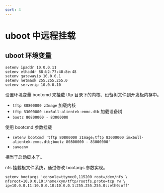 ```yaml
---
sort: 4
---
```

# uboot 中远程挂载



## uboot 环境变量

```
setenv ipaddr 10.0.0.11
setenv ethaddr 88:b2:77:40:8e:48
setenv gatewayip 10.0.0.1
setenv netmask 255.255.255.0
setenv serverip 10.0.0.10
```


设置环境变量 bootcmd 来挂载 tftp 目录下的内核、设备树文件到开发板内存中。


- `tftp 80800000 zImage` 加载内核
- `tftp 83000000 imx6ull-alientek-emmc.dtb` 加载设备树
- `bootz 80800000 - 83000000`

使用 bootcmd 参数挂载

- `setenv bootcmd 'tftp 80800000 zImage;tftp 83000000 imx6ull-alientek-emmc.dtb;bootz 80800000 - 83000000'`
- `saveenv`

相当于启动脚本了。

nfs 挂载根文件系统，通过修改 bootargs 参数实现。

```
setenv bootargs 'console=ttymxc0,115200 root=/dev/nfs \
nfsroot=10.0.0.10:/home/xym/tftp/rootfs,proto=tcp rw \ 
ip=10.0.0.11:10.0.0.10:10.0.0.1:255.255.255.0::eth0:off'
```



